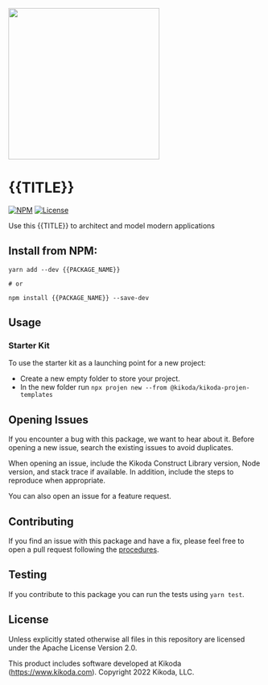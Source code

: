 [<img src="https://kikoda.com/wp-content/uploads/2019/07/Logo_White_bg.svg" width="300"/>](https://kikoda.com)
# {{TITLE}}

[![NPM](https://img.shields.io/npm/v/{{PACKAGE_NAME}}?color=39a356)](https://www.npmjs.com/package/{{PACKAGE_NAME}})
[![License](https://img.shields.io/badge/license-Apache--2.0-blue)]({{REPO_URL}}/blob/main/LICENSE)

Use this {{TITLE}} to architect and model modern applications

## Install from NPM:
```
yarn add --dev {{PACKAGE_NAME}}

# or

npm install {{PACKAGE_NAME}} --save-dev
```

## Usage
<!-- TODO: add Usage & Examples -->

### Starter Kit

<!-- TODO: what/why is it, who/when should use it -->

To use the starter kit as a launching point for a new project:

* Create a new empty folder to store your project.
* In the new folder run `npx projen new --from @kikoda/kikoda-projen-templates`

## Opening Issues

If you encounter a bug with this package, we want to hear about it. Before opening a new issue, search the existing issues to avoid duplicates.

When opening an issue, include the Kikoda Construct Library version, Node version, and stack trace if available. In addition, include the steps to reproduce when appropriate.

You can also open an issue for a feature request.

## Contributing

If you find an issue with this package and have a fix, please feel free to open a pull request following the [procedures](CONTRIBUTING.md).

## Testing

If you contribute to this package you can run the tests using `yarn test`.

## License

Unless explicitly stated otherwise all files in this repository are licensed under the Apache License Version 2.0.

This product includes software developed at Kikoda (https://www.kikoda.com). Copyright 2022 Kikoda, LLC.
